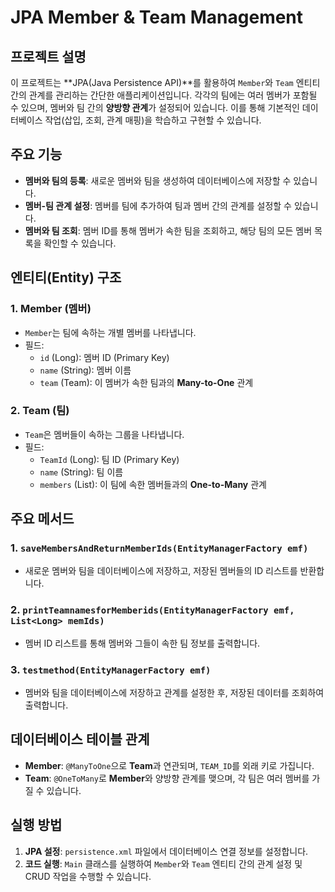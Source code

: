 # JPA Member & Team Management

## 프로젝트 설명
이 프로젝트는 **JPA(Java Persistence API)**를 활용하여 `Member`와 `Team` 엔티티 간의 관계를 관리하는 간단한 애플리케이션입니다. 각각의 팀에는 여러 멤버가 포함될 수 있으며, 멤버와 팀 간의 **양방향 관계**가 설정되어 있습니다. 이를 통해 기본적인 데이터베이스 작업(삽입, 조회, 관계 매핑)을 학습하고 구현할 수 있습니다.

## 주요 기능
- **멤버와 팀의 등록**: 새로운 멤버와 팀을 생성하여 데이터베이스에 저장할 수 있습니다.
- **멤버-팀 관계 설정**: 멤버를 팀에 추가하여 팀과 멤버 간의 관계를 설정할 수 있습니다.
- **멤버와 팀 조회**: 멤버 ID를 통해 멤버가 속한 팀을 조회하고, 해당 팀의 모든 멤버 목록을 확인할 수 있습니다.

## 엔티티(Entity) 구조
### 1. Member (멤버)
- `Member`는 팀에 속하는 개별 멤버를 나타냅니다.
- 필드:
  - `id` (Long): 멤버 ID (Primary Key)
  - `name` (String): 멤버 이름
  - `team` (Team): 이 멤버가 속한 팀과의 **Many-to-One** 관계

### 2. Team (팀)
- `Team`은 멤버들이 속하는 그룹을 나타냅니다.
- 필드:
  - `TeamId` (Long): 팀 ID (Primary Key)
  - `name` (String): 팀 이름
  - `members` (List<Member>): 이 팀에 속한 멤버들과의 **One-to-Many** 관계

## 주요 메서드
### 1. `saveMembersAndReturnMemberIds(EntityManagerFactory emf)`
- 새로운 멤버와 팀을 데이터베이스에 저장하고, 저장된 멤버들의 ID 리스트를 반환합니다.

### 2. `printTeamnamesforMemberids(EntityManagerFactory emf, List<Long> memIds)`
- 멤버 ID 리스트를 통해 멤버와 그들이 속한 팀 정보를 출력합니다.

### 3. `testmethod(EntityManagerFactory emf)`
- 멤버와 팀을 데이터베이스에 저장하고 관계를 설정한 후, 저장된 데이터를 조회하여 출력합니다.

## 데이터베이스 테이블 관계
- **Member**: `@ManyToOne`으로 **Team**과 연관되며, `TEAM_ID`를 외래 키로 가집니다.
- **Team**: `@OneToMany`로 **Member**와 양방향 관계를 맺으며, 각 팀은 여러 멤버를 가질 수 있습니다.

## 실행 방법
1. **JPA 설정**: `persistence.xml` 파일에서 데이터베이스 연결 정보를 설정합니다.
2. **코드 실행**: `Main` 클래스를 실행하여 `Member`와 `Team` 엔티티 간의 관계 설정 및 CRUD 작업을 수행할 수 있습니다.


